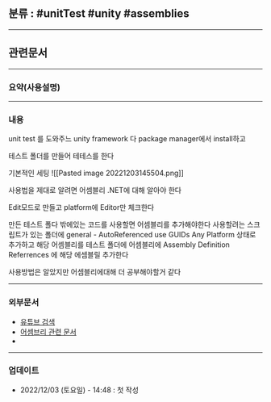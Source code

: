 ## 분류 : #unitTest #unity #assemblies 

---
## 관련문서


----
### 요약(사용설명)

---
### 내용
unit test 를 도와주느 unity framework 다
package manager에서 install하고

테스트 폴더를 만들어 테테스를 한다


기본적인 세팅
![[Pasted image 20221203145504.png]]

사용법을 제대로 알려면 어셈블리 .NET에 대해 알아야 한다

Edit모드로 만들고
platform에 Editor만 체크한다

만든 테스트 폴다 밖에있는 코드를 사용할면 어셈블리를 추가해야한다
사용할려는 스크립트가 있는 폴더에 
general - AutoReferenced
use GUIDs
Any Platform
상태로 추가하고
해당 어셈블리를 테스트 폴더에 어셈블리에
Assembly Definition Referrences 에 해당 에셈블릴 추가한다

사용방법은 알았지만
어셈블리에대해 더 공부해야할거 같다


----
### 외부문서
- [유튜브 검색](https://www.youtube.com/results?search_query=unity+unit+test)
- [어셈브리 관련 문서](https://docs.unity3d.com/Manual/ScriptCompilationAssemblyDefinitionFiles.html)
- 


----
### 업데이트
-  2022/12/03 (토요일) - 14:48 : 첫 작성
